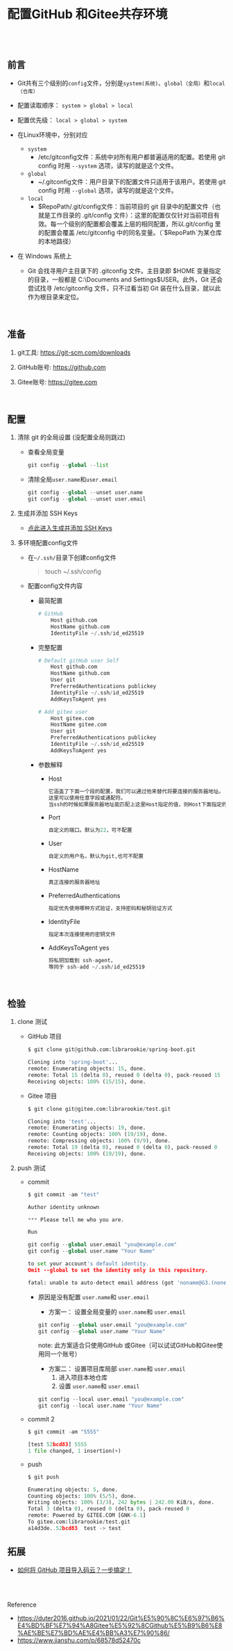 # 配置GitHub 和Gitee共存环境

</br></br>

## 前言

* Git共有三个级别的`config`文件，分别是`system(系统)`、`global（全局）`和`local（仓库）`

* 配置读取顺序： `system > global > local`

* 配置优先级： `local > global > system`

* 在Linux环境中，分别对应

  * `system`
    * /etc/gitconfig文件：系统中对所有用户都普遍适用的配置。若使用 git config 时用 `--system` 选项，读写的就是这个文件。
  * `global`
    * ~/.gitconfig文件：用户目录下的配置文件只适用于该用户。若使用 git config 时用 `--global` 选项，读写的就是这个文件。
  * `local`
    * $RepoPath/.git/config文件：当前项目的 git 目录中的配置文件（也就是工作目录的 .git/config 文件）：这里的配置仅仅针对当前项目有效。每一个级别的配置都会覆盖上层的相同配置，所以.git/config 里的配置会覆盖 /etc/gitconfig 中的同名变量。（`$RepoPath`为某仓库的本地路径）

* 在 Windows 系统上
  * Git 会找寻用户主目录下的 .gitconfig 文件。主目录即 $HOME 变量指定的目录，一般都是 C:\Documents and Settings\$USER。此外，Git 还会尝试找寻 /etc/gitconfig 文件，只不过看当初 Git 装在什么目录，就以此作为根目录来定位。

</br>

## 准备

1. git工具: <https://git-scm.com/downloads>

2. GitHub账号: <https://github.com>

3. Gitee账号: <https://gitee.com>

</br>

## 配置

1. 清除 git 的全局设置 (没配置全局则跳过)

    * 查看全局变量

        ```py
        git config --global --list
        ```

    * 清除全局`user.name`和`user.email`

        ```py
        git config --global --unset user.name
        git config --global --unset user.email
        ```

2. 生成并添加 SSH Keys

    * [点此进入生成并添加 SSH Keys](https://www.cnblogs.com/cure/p/15390170.html "生成&添加 SSH公钥")

3. 多环境配置config文件

    * 在`~/.ssh/`目录下创建config文件
        > touch ~/.ssh/config

    * 配置config文件内容

      * 最简配置

        ```py
        # GitHub
            Host github.com
            HostName github.com
            IdentityFile ~/.ssh/id_ed25519
        ```

      * 完整配置

        ```py
        # Default gitHub user Self
            Host github.com
            HostName github.com
            User git
            PreferredAuthentications publickey
            IdentityFile ~/.ssh/id_ed25519
            AddKeysToAgent yes

        # Add gitee user
            Host gitee.com
            HostName gitee.com
            User git
            PreferredAuthentications publickey
            IdentityFile ~/.ssh/id_ed25519
            AddKeysToAgent yes
        ```

      * 参数解释

        * Host

            ```py
            它涵盖了下面一个段的配置，我们可以通过他来替代将要连接的服务器地址。
            这里可以使用任意字段或通配符。
            当ssh的时候如果服务器地址能匹配上这里Host指定的值，则Host下面指定的HostName将被作为最终的服务器地址使用，并且将使用该Host字段下面配置的所有自定义配置来覆盖默认的/etc/ssh/ssh_config配置信息。
            ```

        * Port

            ```py
            自定义的端口。默认为22，可不配置
            ```

        * User

            ```py
            自定义的用户名，默认为git,也可不配置
            ```

        * HostName

            ```py
            真正连接的服务器地址
            ```

        * PreferredAuthentications

            ```py
            指定优先使用哪种方式验证，支持密码和秘钥验证方式
            ```

        * IdentityFile

            ```py
            指定本次连接使用的密钥文件
            ```

        * AddKeysToAgent yes

            ```py
            将私钥加载到 ssh-agent，
            等同于 ssh-add ~/.ssh/id_ed25519
            ```

</br>

## 检验

1. clone 测试

    * GitHub 项目

        ```py
        $ git clone git@github.com:librarookie/spring-boot.git

        Cloning into 'spring-boot'...
        remote: Enumerating objects: 15, done.
        remote: Total 15 (delta 0), reused 0 (delta 0), pack-reused 15
        Receiving objects: 100% (15/15), done.
        ```

    * Gitee 项目

        ```py
        $ git clone git@gitee.com:librarookie/test.git

        Cloning into 'test'...
        remote: Enumerating objects: 19, done.
        remote: Counting objects: 100% (19/19), done.
        remote: Compressing objects: 100% (9/9), done.
        remote: Total 19 (delta 0), reused 0 (delta 0), pack-reused 0
        Receiving objects: 100% (19/19), done.
        ```

2. push 测试

    * commit

        ```py
        $ git commit -am "test"

        Author identity unknown

        *** Please tell me who you are.

        Run

        git config --global user.email "you@example.com"
        git config --global user.name "Your Name"

        to set your account's default identity.
        Omit --global to set the identity only in this repository.

        fatal: unable to auto-detect email address (got 'noname@G3.(none)')
        ```

      * 原因是没有配置 `user.name`和 `user.email`
        * 方案一： 设置全局变量的 `user.name`和 `user.email`

        ```py
        git config --global user.email "you@example.com"
        git config --global user.name "Your Name"
        ```

        note: 此方案适合只使用GitHub 或Gitee（可以试试GitHub和Gitee使用同一个账号）

        * 方案二： 设置项目库局部 `user.name`和 `user.email`
            1. 进入项目本地仓库
            2. 设置 `user.name`和 `user.email`

        ```py
        git config --local user.email "you@example.com"
        git config --local user.name "Your Name"
        ```

    * commit 2

        ```py
        $ git commit -am "5555" 

        [test 52bcd83] 5555
        1 file changed, 1 insertion(+)
        ```

    * push

        ```py
        $ git push 

        Enumerating objects: 5, done.
        Counting objects: 100% (5/5), done.
        Writing objects: 100% (3/3), 242 bytes | 242.00 KiB/s, done.
        Total 3 (delta 0), reused 0 (delta 0), pack-reused 0
        remote: Powered by GITEE.COM [GNK-6.1]
        To gitee.com:librarookie/test.git
        a14d3de..52bcd83  test -> test
        ```

## 拓展

* [如何将 GitHub 项目导入码云？一步搞定！](https://blog.gitee.com/2018/06/05/github_to_gitee/ "如何将 GitHub 项目导入码云？一步搞定！")

</br></br>

Reference

* <https://duter2016.github.io/2021/01/22/Git%E5%90%8C%E6%97%B6%E4%BD%BF%E7%94%A8Gitee%E5%92%8CGithub%E5%B9%B6%E8%AE%BE%E7%BD%AE%E4%BB%A3%E7%90%86/>
* <https://www.jianshu.com/p/68578d52470c>
